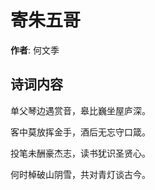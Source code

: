 # 寄朱五哥

**作者**: 何文季

## 诗词内容

单父琴边遇赏音，皋比巍坐屋庐深。

客中莫放挥金手，酒后无忘守口箴。

投笔未酬豪杰志，读书犹识圣贤心。

何时棹破山阴雪，共对青灯谈古今。


